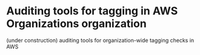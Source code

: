 # Auditing tools for tagging in AWS Organizations organization

(under construction) auditing tools for organization-wide tagging checks in AWS
